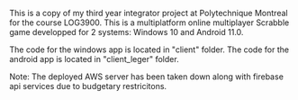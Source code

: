 This is a copy of my third year integrator project at Polytechnique Montreal for the course LOG3900.
This is a multiplatform online multiplayer Scrabble game developped for 2 systems: Windows 10 and Android 11.0.

The code for the windows app is located in "client" folder. The code for the android app is located in "client_leger" folder. 

Note: The deployed AWS server has been taken down along with firebase api services due to budgetary restricitons.
